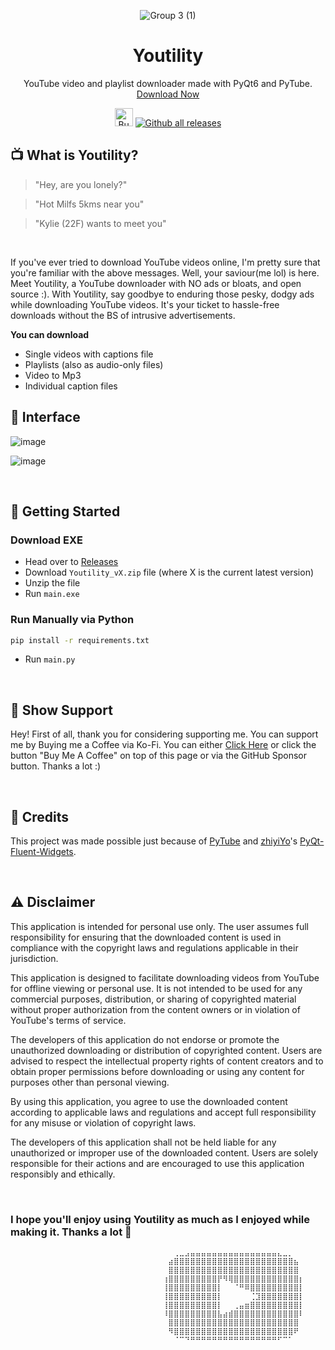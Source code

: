 <div align="center">

![Group 3 (1)](https://github.com/rohankishore/Youtility/assets/109947257/8ec73f10-0bed-4dbc-8201-269db2adaddc)

# Youtility
YouTube video and playlist downloader made with PyQt6 and PyTube. [Download Now](https://github.com/rohankishore/Youtility/releases)

</div>

<div align="center">
  
  <a href='https://ko-fi.com/V7V7QZ7GS' target='_blank'><img height='36' style='border:0px;height:29px;' src='https://storage.ko-fi.com/cdn/kofi5.png?v=3' border='0' alt='Buy Me a Coffee at ko-fi.com' /></a>
[![Github all releases](https://img.shields.io/github/downloads/rohankishore/Youtility/total.svg)](https://GitHub.com/rohankishore/Youtility/releases/)
</div>
  
## 📺 What is Youtility? 
> "Hey, are you lonely?" 
    
  
> "Hot Milfs 5kms near you"   

> "Kylie (22F) wants to meet you"
  
<br>

If you've ever tried to download YouTube videos online, I'm pretty sure that you're familiar with the above messages. Well, your saviour(me lol) is here. Meet Youtility, a YouTube downloader with NO ads or bloats, and open source :). With Youtility, say goodbye to enduring those pesky, dodgy ads while downloading YouTube videos. It's your ticket to hassle-free downloads without the BS of intrusive advertisements. 

**You can download**
- Single videos with captions file  
- Playlists (also as audio-only files)
- Video to Mp3
- Individual caption files
  

## 🧩 Interface  

![image](https://github.com/rohankishore/Youtility/assets/109947257/04b5fb62-add8-4456-90d4-358f530b17cd)

![image](https://github.com/rohankishore/Youtility/assets/109947257/5e11c76b-ad78-4bac-a5c5-b120b6dbc963)   

<br>

## 👒 Getting Started
  
### Download EXE
- Head over to [Releases](https://github.com/rohankishore/Youtility/releases)
- Download `Youtility_vX.zip` file (where X is the current latest version)
- Unzip the file
- Run `main.exe`

### Run Manually via Python 

```bash
pip install -r requirements.txt   
```

- Run `main.py`
  
<br>


## 🤝 Show Support  

Hey! First of all, thank you for considering supporting me. You can support me by Buying me a Coffee via Ko-Fi. You can either [Click Here](https://ko-fi.com/rohankishore) or click the button "Buy Me A Coffee" on top of this page or via the GitHub Sponsor button. Thanks a lot :)

<br>

## 💖 Credits

This project was made possible just because of [PyTube](https://github.com/pytube/pytube) and [zhiyiYo](https://github.com/zhiyiYo)'s [PyQt-Fluent-Widgets](https://github.com/zhiyiYo/PyQt-Fluent-Widgets).

<br>

## ⚠️ Disclaimer

This application is intended for personal use only. The user assumes full responsibility for ensuring that the downloaded content is used in compliance with the copyright laws and regulations applicable in their jurisdiction.

This application is designed to facilitate downloading videos from YouTube for offline viewing or personal use. It is not intended to be used for any commercial purposes, distribution, or sharing of copyrighted material without proper authorization from the content owners or in violation of YouTube's terms of service.

The developers of this application do not endorse or promote the unauthorized downloading or distribution of copyrighted content. Users are advised to respect the intellectual property rights of content creators and to obtain proper permissions before downloading or using any content for purposes other than personal viewing.

By using this application, you agree to use the downloaded content according to applicable laws and regulations and accept full responsibility for any misuse or violation of copyright laws.

The developers of this application shall not be held liable for any unauthorized or improper use of the downloaded content. Users are solely responsible for their actions and are encouraged to use this application responsibly and ethically.

<br>

### I hope you'll enjoy using Youtility as much as I enjoyed while making it. Thanks a lot 💖


```
                                  ⠀⠀⢀⣀⣠⣤⣤⣤⣤⣤⣤⣤⣤⣤⣤⣤⣤⣤⣤⣤⣤⣄⣀⡀⠀⠀
                                  ⠀⣴⣿⣿⣿⣿⣿⣿⣿⣿⣿⣿⣿⣿⣿⣿⣿⣿⣿⣿⣿⣿⣿⣿⣦⠀
                                  ⠀⣿⣿⣿⣿⣿⣿⣿⣿⣿⣿⣿⣿⣿⣿⣿⣿⣿⣿⣿⣿⣿⣿⣿⣿⠀
                                  ⢰⣿⣿⣿⣿⣿⣿⣿⣿⣿⡟⠻⢿⣿⣿⣿⣿⣿⣿⣿⣿⣿⣿⣿⣿⡆
                                  ⢸⣿⣿⣿⣿⣿⣿⣿⣿⣿⡇⠀⠀⠈⠛⠿⣿⣿⣿⣿⣿⣿⣿⣿⣿⡇
                                  ⢸⣿⣿⣿⣿⣿⣿⣿⣿⣿⡇⠀⠀⠀⠀⠀⢈⣹⣿⣿⣿⣿⣿⣿⣿⡇
                                  ⢸⣿⣿⣿⣿⣿⣿⣿⣿⣿⡇⠀⠀⢀⣤⣶⣿⣿⣿⣿⣿⣿⣿⣿⣿⡇
                                  ⠸⣿⣿⣿⣿⣿⣿⣿⣿⣿⣧⣴⣾⣿⣿⣿⣿⣿⣿⣿⣿⣿⣿⣿⣿⠇
                                  ⠀⣿⣿⣿⣿⣿⣿⣿⣿⣿⣿⣿⣿⣿⣿⣿⣿⣿⣿⣿⣿⣿⣿⣿⣿⠀
                                  ⠀⠻⣿⣿⣿⣿⣿⣿⣿⣿⣿⣿⣿⣿⣿⣿⣿⣿⣿⣿⣿⣿⣿⣿⠟⠀
                                  ⠀⠀⠈⠉⠙⠛⠛⠛⠛⠛⠛⠛⠛⠛⠛⠛⠛⠛⠛⠛⠛⠋⠉⠁⠀⠀
```
